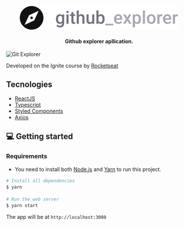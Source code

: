 <div align="center">
  <img src="src/assets/logo.svg" alt="Github Explorer">
</div>
<h4 align="center">
  Github explorer apllication.
</h4>

<img width="1438" alt="Git Explorer" src="https://user-images.githubusercontent.com/63745509/116600629-e2323480-a8ff-11eb-9d56-1e055da01314.gif">

Developed on the Ignite course by [Rocketseat](https://rocketseat.com.br/)

## Tecnologies

- [ReactJS](https://reactjs.org/)
- [Typescript](https://www.typescriptlang.org/)
- [Styled Components](https://styled-components.com/)
- [Axios](https://github.com/axios/axios)


## 💻 Getting started

### Requirements

- You need to install both [Node.js](https://nodejs.org/en/download/) and [Yarn](https://yarnpkg.com/) to run this project.

```bash
# Install all dependencies
$ yarn

# Run the web server
$ yarn start
```

The app will be at `http://localhost:3000`
